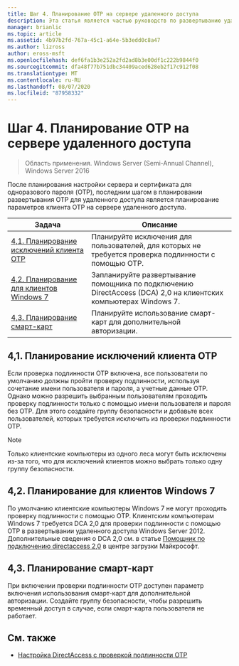 ```yaml
---
title: Шаг 4. Планирование OTP на сервере удаленного доступа
description: Эта статья является частью руководств по развертыванию удаленного доступа с помощью проверки подлинности OTP в Windows Server 2016.
manager: brianlic
ms.topic: article
ms.assetid: 4b97b2fd-767a-45c1-a64e-5b3edd0c8a47
ms.author: lizross
author: eross-msft
ms.openlocfilehash: def6fa1b3e252a2fd2ad8b3e00df1c222b9844f0
ms.sourcegitcommit: dfa48f77b751dbc34409aced628eb2f17c912f08
ms.translationtype: MT
ms.contentlocale: ru-RU
ms.lasthandoff: 08/07/2020
ms.locfileid: "87958332"
---
```

# <a name="step-4-plan-for-otp-on-the-remote-access-server"></a>Шаг 4. Планирование OTP на сервере удаленного доступа

>Область применения. Windows Server (Semi-Annual Channel), Windows Server 2016

После планирования настройки сервера и сертификата для одноразового пароля (OTP), последним шагом в планировании развертывания OTP для удаленного доступа является планирование параметров клиента OTP на сервере удаленного доступа.

|Задача|Описание|
|----|--------|
|[4,1. Планирование исключений клиента OTP](#bkmk_4_1_Exemptions)|Планируйте исключения для пользователей, для которых не требуется проверка подлинности с помощью OTP.|
|[4,2. Планирование для клиентов Windows 7](#bkmk_4_2_Win7)|Запланируйте развертывание помощника по подключению DirectAccess (DCA) 2,0 на клиентских компьютерах Windows 7.|
|[4,3. Планирование смарт-карт](#BKMK_smartcard)|Планируйте использование смарт-карт для дополнительной авторизации.|

## <a name="41-plan-for-otp-client-exemptions"></a><a name="bkmk_4_1_Exemptions"></a>4,1. Планирование исключений клиента OTP
Если проверка подлинности OTP включена, все пользователи по умолчанию должны пройти проверку подлинности, используя сочетание имени пользователя и пароля, а учетные данные OTP. Однако можно разрешить выбранным пользователям проходить проверку подлинности только с помощью имени пользователя и пароля без OTP. Для этого создайте группу безопасности и добавьте всех пользователей, которых требуется исключить из проверки подлинности OTP.

> [!NOTE]
> Только клиентские компьютеры из одного леса могут быть исключены из-за того, что для исключений клиентов можно выбрать только одну группу безопасности.

## <a name="42-plan-for-windows-7-clients"></a><a name="bkmk_4_2_Win7"></a>4,2. Планирование для клиентов Windows 7
По умолчанию клиентские компьютеры Windows 7 не могут проходить проверку подлинности с помощью OTP.  Клиентским компьютерам Windows 7 требуется DCA 2,0 для проверки подлинности с помощью OTP в развертывании удаленного доступа Windows Server 2012. Дополнительные сведения о DCA 2,0 см. в статье [Помощник по подключению directaccess 2,0](https://go.microsoft.com/fwlink/?LinkId=253699) в центре загрузки Майкрософт.

## <a name="43-plan-for-smart-cards"></a><a name="BKMK_smartcard"></a>4,3. Планирование смарт-карт
При включении проверки подлинности OTP доступен параметр включения использования смарт-карт для дополнительной авторизации. Создайте группу безопасности, чтобы разрешить временный доступ в случае, если смарт-карта пользователя не работает.

## <a name="see-also"></a><a name="BKMK_Links"></a> См. также

-   [Настройка DirectAccess с проверкой подлинности OTP](../deploy-ra-otp.md)

